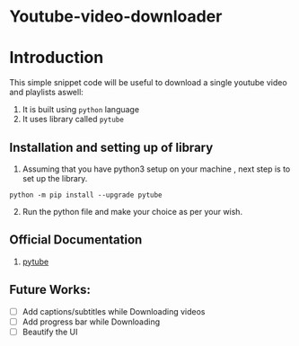 # Youtube-video-downloader

Introduction
===============

This simple snippet code will be useful to download a single youtube video and playlists aswell:
1. It is built using `python` language 
2. It uses library called `pytube` 

Installation and setting up of library
-----------

1. Assuming that you have python3 setup on your machine , next step is to set up the library.
```
python -m pip install --upgrade pytube
```

2. Run the python file and make your choice as per your wish.

Official Documentation
--------
1. [pytube](https:pytube.io)

Future Works:
--
- [ ] Add captions/subtitles while Downloading videos
- [ ] Add progress bar while Downloading
- [ ] Beautify the UI
